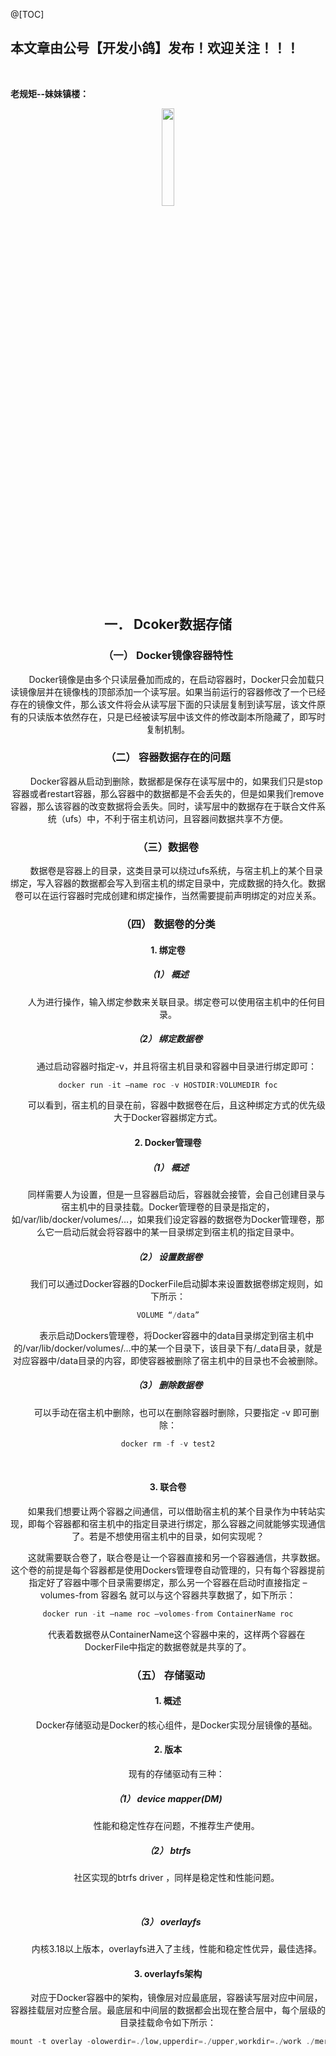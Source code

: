 ﻿@[TOC]
## 本文章由公号【开发小鸽】发布！欢迎关注！！！
<br>

**老规矩--妹妹镇楼：**
<center>
<img src="https://img-blog.csdnimg.cn/20200721223424816.JPG"   width="20%">



## 一．	Dcoker数据存储

### （一）	Docker镜像容器特性

 &nbsp;  &nbsp;  &nbsp;  &nbsp;Docker镜像是由多个只读层叠加而成的，在启动容器时，Docker只会加载只读镜像层并在镜像栈的顶部添加一个读写层。如果当前运行的容器修改了一个已经存在的镜像文件，那么该文件将会从读写层下面的只读层复制到读写层，该文件原有的只读版本依然存在，只是已经被读写层中该文件的修改副本所隐藏了，即写时复制机制。
<br>


### （二） 容器数据存在的问题

 &nbsp;  &nbsp;  &nbsp;  &nbsp;Docker容器从启动到删除，数据都是保存在读写层中的，如果我们只是stop容器或者restart容器，那么容器中的数据都是不会丢失的，但是如果我们remove容器，那么该容器的改变数据将会丢失。同时，读写层中的数据存在于联合文件系统（ufs）中，不利于宿主机访问，且容器间数据共享不方便。
<br>


### （三）数据卷

 &nbsp;  &nbsp;  &nbsp;  &nbsp;数据卷是容器上的目录，这类目录可以绕过ufs系统，与宿主机上的某个目录绑定，写入容器的数据都会写入到宿主机的绑定目录中，完成数据的持久化。数据卷可以在运行容器时完成创建和绑定操作，当然需要提前声明绑定的对应关系。
<br>


### （四） 数据卷的分类

#### 1.	绑定卷
##### （1）	概述
 &nbsp;  &nbsp;  &nbsp;  &nbsp;人为进行操作，输入绑定参数来关联目录。绑定卷可以使用宿主机中的任何目录。
<br>


##### （2）	绑定数据卷
 &nbsp;  &nbsp;  &nbsp;  &nbsp;通过启动容器时指定-v，并且将宿主机目录和容器中目录进行绑定即可：

```cpp
docker run -it –name roc -v HOSTDIR:VOLUMEDIR foc
```

 &nbsp;  &nbsp;  &nbsp;  &nbsp;可以看到，宿主机的目录在前，容器中数据卷在后，且这种绑定方式的优先级大于Docker容器绑定方式。
<br>


#### 2.	Docker管理卷

##### （1）	概述
 &nbsp;  &nbsp;  &nbsp;  &nbsp;同样需要人为设置，但是一旦容器启动后，容器就会接管，会自己创建目录与宿主机中的目录挂载。Docker管理卷的目录是指定的，如/var/lib/docker/volumes/…，如果我们设定容器的数据卷为Docker管理卷，那么它一启动后就会将容器中的某一目录绑定到宿主机的指定目录中。
<br>


##### （2）	设置数据卷
 &nbsp;  &nbsp;  &nbsp;  &nbsp;我们可以通过Docker容器的DockerFile启动脚本来设置数据卷绑定规则，如下所示：

```cpp
VOLUME “/data”
```

 &nbsp;  &nbsp;  &nbsp;  &nbsp;表示启动Dockers管理卷，将Docker容器中的data目录绑定到宿主机中的/var/lib/docker/volumes/…中的某一个目录下，该目录下有/_data目录，就是对应容器中/data目录的内容，即使容器被删除了宿主机中的目录也不会被删除。
<br>


##### （3）	删除数据卷

 &nbsp;  &nbsp;  &nbsp;  &nbsp;可以手动在宿主机中删除，也可以在删除容器时删除，只要指定 -v 即可删除：

```cpp
docker rm -f -v test2
```
<br>


#### 3.	联合卷

 &nbsp;  &nbsp;  &nbsp;  &nbsp;如果我们想要让两个容器之间通信，可以借助宿主机的某个目录作为中转站实现，即每个容器都和宿主机中的指定目录进行绑定，那么容器之间就能够实现通信了。若是不想使用宿主机中的目录，如何实现呢？

 &nbsp;  &nbsp;  &nbsp;  &nbsp;这就需要联合卷了，联合卷是让一个容器直接和另一个容器通信，共享数据。这个卷的前提是每个容器都是使用Dockers管理卷自动管理的，只有每个容器提前指定好了容器中哪个目录需要绑定，那么另一个容器在启动时直接指定 –volumes-from 容器名 就可以与这个容器共享数据了，如下所示：

```cpp
docker run -it –name roc –volomes-from ContainerName roc
```

 &nbsp;  &nbsp;  &nbsp;  &nbsp;代表着数据卷从ContainerName这个容器中来的，这样两个容器在DockerFile中指定的数据卷就是共享的了。
<br>


### （五） 存储驱动

#### 1.	概述

 &nbsp;  &nbsp;  &nbsp;  &nbsp;Docker存储驱动是Docker的核心组件，是Docker实现分层镜像的基础。
<br>


#### 2.	版本

 &nbsp;  &nbsp;  &nbsp;  &nbsp;现有的存储驱动有三种：
<br>


##### （1）	device mapper(DM)
 &nbsp;  &nbsp;  &nbsp;  &nbsp;性能和稳定性存在问题，不推荐生产使用。
<br>


##### （2）	btrfs
 &nbsp;  &nbsp;  &nbsp;  &nbsp;社区实现的btrfs driver ，同样是稳定性和性能问题。

<br>

##### （3）	overlayfs

 &nbsp;  &nbsp;  &nbsp;  &nbsp;内核3.18以上版本，overlayfs进入了主线，性能和稳定性优异，最佳选择。
<br>


#### 3.	overlayfs架构

 &nbsp;  &nbsp;  &nbsp;  &nbsp;对应于Docker容器中的架构，镜像层对应最底层，容器读写层对应中间层，容器挂载层对应整合层。最底层和中间层的数据都会出现在整合层中，每个层级的目录挂载命令如下所示：

```cpp
mount -t overlay -olowerdir=./low,upperdir=./upper,workdir=./work ./merged
```

